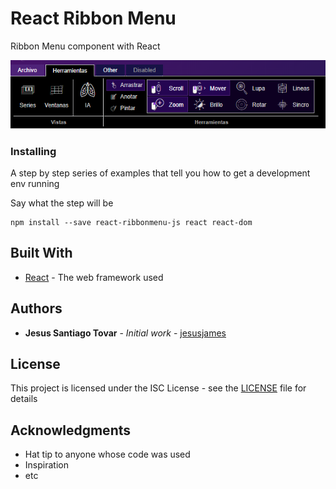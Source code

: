 # React Ribbon Menu

Ribbon Menu component with React

<img src="https://github.com/jesusjames/react-ribbonmenu-js/blob/master/ribbonmenu.png?raw=true" alt="ribbonmenu.png">


### Installing

A step by step series of examples that tell you how to get a development env running

Say what the step will be

```
npm install --save react-ribbonmenu-js react react-dom
```

## Built With

* [React](https://es.reactjs.org/) - The web framework used

## Authors

* **Jesus Santiago Tovar** - *Initial work* - [jesusjames](https://github.com/jesusjames)

## License

This project is licensed under the ISC License - see the [LICENSE](LICENSE) file for details

## Acknowledgments

* Hat tip to anyone whose code was used
* Inspiration
* etc